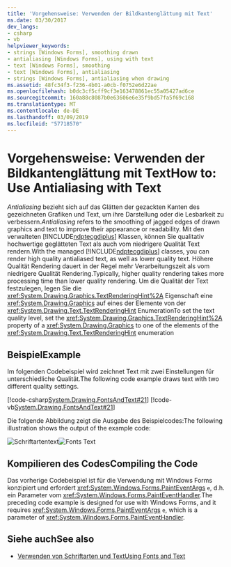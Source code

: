 ```yaml
---
title: 'Vorgehensweise: Verwenden der Bildkantenglättung mit Text'
ms.date: 03/30/2017
dev_langs:
- csharp
- vb
helpviewer_keywords:
- strings [Windows Forms], smoothing drawn
- antialiasing [Windows Forms], using with text
- text [Windows Forms], smoothing
- text [Windows Forms], antialiasing
- strings [Windows Forms], antialiasing when drawing
ms.assetid: 48fc34f3-f236-4b01-a0cb-f0752e6d22ae
ms.openlocfilehash: b0dc3cf5cff9cf3e163478861ec55a05427ad6ce
ms.sourcegitcommit: 160a88c8087b0e63606e6e35f9bd57fa5f69c168
ms.translationtype: MT
ms.contentlocale: de-DE
ms.lasthandoff: 03/09/2019
ms.locfileid: "57718570"
---
```

# <a name="how-to-use-antialiasing-with-text"></a><span data-ttu-id="0d1ad-102">Vorgehensweise: Verwenden der Bildkantenglättung mit Text</span><span class="sxs-lookup"><span data-stu-id="0d1ad-102">How to: Use Antialiasing with Text</span></span>
<span data-ttu-id="0d1ad-103">*Antialiasing* bezieht sich auf das Glätten der gezackten Kanten des gezeichneten Grafiken und Text, um ihre Darstellung oder die Lesbarkeit zu verbessern.</span><span class="sxs-lookup"><span data-stu-id="0d1ad-103">*Antialiasing* refers to the smoothing of jagged edges of drawn graphics and text to improve their appearance or readability.</span></span> <span data-ttu-id="0d1ad-104">Mit den verwalteten [!INCLUDE[ndptecgdiplus](../../../../includes/ndptecgdiplus-md.md)] Klassen, können Sie qualitativ hochwertige geglätteten Text als auch vom niedrigere Qualität Text rendern.</span><span class="sxs-lookup"><span data-stu-id="0d1ad-104">With the managed [!INCLUDE[ndptecgdiplus](../../../../includes/ndptecgdiplus-md.md)] classes, you can render high quality antialiased text, as well as lower quality text.</span></span> <span data-ttu-id="0d1ad-105">Höhere Qualität Rendering dauert in der Regel mehr Verarbeitungszeit als vom niedrigere Qualität Rendering.</span><span class="sxs-lookup"><span data-stu-id="0d1ad-105">Typically, higher quality rendering takes more processing time than lower quality rendering.</span></span> <span data-ttu-id="0d1ad-106">Um die Qualität der Text festzulegen, legen Sie die <xref:System.Drawing.Graphics.TextRenderingHint%2A> Eigenschaft eine <xref:System.Drawing.Graphics> auf eines der Elemente von der <xref:System.Drawing.Text.TextRenderingHint> Enumeration</span><span class="sxs-lookup"><span data-stu-id="0d1ad-106">To set the text quality level, set the <xref:System.Drawing.Graphics.TextRenderingHint%2A> property of a <xref:System.Drawing.Graphics> to one of the elements of the <xref:System.Drawing.Text.TextRenderingHint> enumeration</span></span>  
  
## <a name="example"></a><span data-ttu-id="0d1ad-107">Beispiel</span><span class="sxs-lookup"><span data-stu-id="0d1ad-107">Example</span></span>  
 <span data-ttu-id="0d1ad-108">Im folgenden Codebeispiel wird zeichnet Text mit zwei Einstellungen für unterschiedliche Qualität.</span><span class="sxs-lookup"><span data-stu-id="0d1ad-108">The following code example draws text with two different quality settings.</span></span>  
  
 [!code-csharp[System.Drawing.FontsAndText#21](~/samples/snippets/csharp/VS_Snippets_Winforms/System.Drawing.FontsAndText/CS/Class1.cs#21)]
 [!code-vb[System.Drawing.FontsAndText#21](~/samples/snippets/visualbasic/VS_Snippets_Winforms/System.Drawing.FontsAndText/VB/Class1.vb#21)]  
 
 <span data-ttu-id="0d1ad-109">Die folgende Abbildung zeigt die Ausgabe des Beispielcodes:</span><span class="sxs-lookup"><span data-stu-id="0d1ad-109">The following illustration shows the output of the example code:</span></span>  
  
 <span data-ttu-id="0d1ad-110">![Schriftartentext](./media/fontstext10.png "FontsText10")</span><span class="sxs-lookup"><span data-stu-id="0d1ad-110">![Fonts Text](./media/fontstext10.png "FontsText10")</span></span>  
  
## <a name="compiling-the-code"></a><span data-ttu-id="0d1ad-111">Kompilieren des Codes</span><span class="sxs-lookup"><span data-stu-id="0d1ad-111">Compiling the Code</span></span>  
 <span data-ttu-id="0d1ad-112">Das vorherige Codebeispiel ist für die Verwendung mit Windows Forms konzipiert und erfordert <xref:System.Windows.Forms.PaintEventArgs> `e`, d.h. ein Parameter vom <xref:System.Windows.Forms.PaintEventHandler>.</span><span class="sxs-lookup"><span data-stu-id="0d1ad-112">The preceding code example is designed for use with Windows Forms, and it requires <xref:System.Windows.Forms.PaintEventArgs> `e`, which is a parameter of <xref:System.Windows.Forms.PaintEventHandler>.</span></span>  
  
## <a name="see-also"></a><span data-ttu-id="0d1ad-113">Siehe auch</span><span class="sxs-lookup"><span data-stu-id="0d1ad-113">See also</span></span>
- [<span data-ttu-id="0d1ad-114">Verwenden von Schriftarten und Text</span><span class="sxs-lookup"><span data-stu-id="0d1ad-114">Using Fonts and Text</span></span>](using-fonts-and-text.md)
